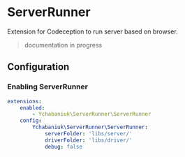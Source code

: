 # ServerRunner
Extension for Codeception to run server based on browser.

> documentation in progress

## Configuration

### Enabling ServerRunner

```yaml
extensions:
    enabled:
        - Ychabaniuk\ServerRunner\ServerRunner
    config:
        Ychabaniuk\ServerRunner\ServerRunner:
            serverFolder: 'libs/server/'
            driverFolder: 'libs/driver/'
            debug: false
```
